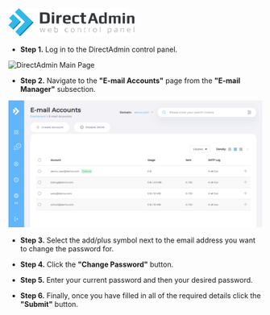 <img src="/kb-images/directadmin/directadmin-logo.png" alt="DirectAdmin Logo" width="250"/>

* **Step 1.** Log in to the DirectAdmin control panel.

<img src="/kb-images/directadmin/directadmin-main-page.png" alt="DirectAdmin Main Page" width="full"/>

* **Step 2.** Navigate to the **"E-mail Accounts"** page from the **"E-mail Manager"** subsection.

![DirectAdmin Email Accounts](/kb-images/directadmin/directadmin-email-accounts.png)

* **Step 3.** Select the add/plus symbol next to the email address you want to change the password for.

* **Step 4.** Click the **"Change Password"** button.

* **Step 5.** Enter your current password and then your desired password.

* **Step 6.** Finally, once you have filled in all of the required details click the **"Submit"** button.
